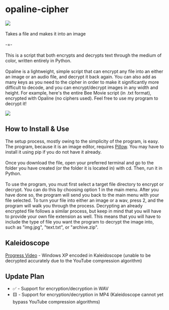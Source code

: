 # opaline-cipher

<img src=https://github.com/user-attachments/assets/6ccced97-d7fa-4c10-99db-c7a4ae052554>


<br>
<br>
Takes a file and makes it into an image
<br>
<br>
-=-
<br>
<br>
This is a script that both encrypts and decrypts text through the medium of color, written entirely in Python.
<br>
<br>
Opaline is a lightweight, simple script that can encrypt any file into an either an image or an audio file, and decrypt it back again. You can also add as many keys as you need to the cipher in order to make it significantly more difficult to decode, and you can encrypt/decrypt images in any width and height. For example, here's the entire Bee Movie script (in .txt format), encrypted with Opaline (no ciphers used). Feel free to use my program to decrypt it!
<p> </p>
<img src=https://github.com/user-attachments/assets/f2ca46ff-28ae-4651-8b3c-28ee4ff9d114>
<br>
<h2>How to Install & Use</h2>
The setup process, mostly owing to the simplicity of the program, is easy. The program, because it is an image editor, requires <a href=https://pypi.org/project/pillow/ target="_blank" rel="noopener noreferrer">Pillow</a>. You may have to install it using pip if you do not have it already.
<br> <br>
Once you download the file, open your preferred terminal and go to the folder you have created (or the folder it is located in) with cd. Then, run it in Python.
<br> <br>
To use the program, you must first select a target file directory to encrypt or decrypt. You can do this by choosing option 1 in the main menu. After you have done so, the program will send you back to the main menu with your file selected. To turn your file into either an image or a wav, press 2, and the program will walk you through the process. Decrypting an already encrypted file follows a similar process, but keep in mind that you will have to provide your own file extension as well. This means that you will have to include the type of file you want the program to decrypt the image into, such as "img.jpg", "text.txt", or "archive.zip".

<h2>Kaleidoscope</h2>
<a href=https://www.youtube.com/watch?v=Y-8UJZAH6Mw>Progress Video</a> - Windows XP encoded in Kaleidoscope (unable to be decrypted accurately due to the YouTube compression algorithm)
<h2>Update Plan</h2>
<ul>
  <li>✅ - Support for encryption/decryption in WAV</li>
  <li>🟨 - Support for encryption/decryption in MP4 (Kaleidoscope cannot yet bypass YouTube compression algorithms)</li>
</ul>
